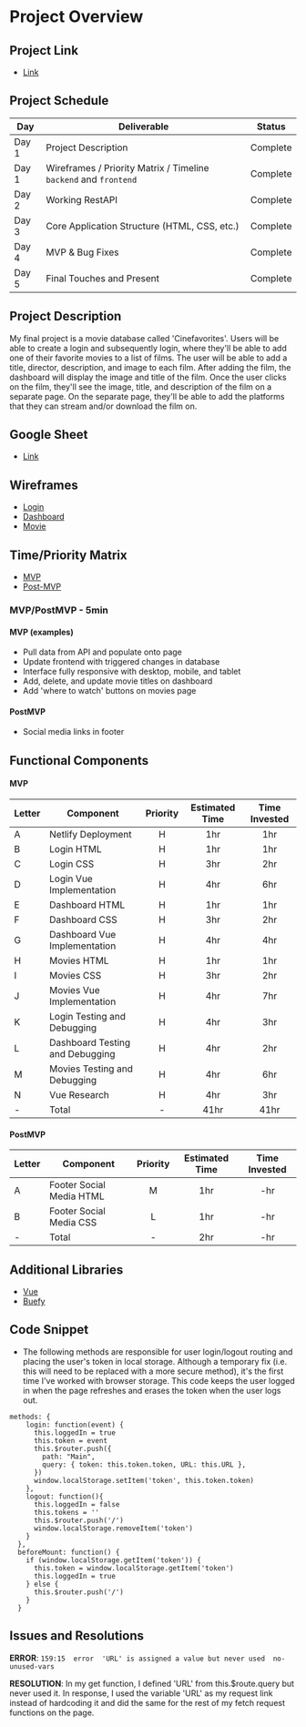 # Project Overview

## Project Link
- [Link](https://cinefavorites.netlify.app/#/)

## Project Schedule

|  Day | Deliverable | Status
|---|---| ---|
|Day 1| Project Description | Complete
|Day 1| Wireframes / Priority Matrix / Timeline `backend` and `frontend`| Complete
|Day 2| Working RestAPI | Complete
|Day 3| Core Application Structure (HTML, CSS, etc.) | Complete
|Day 4| MVP & Bug Fixes | Complete
|Day 5| Final Touches and Present | Complete

## Project Description

My final project is a movie database called 'Cinefavorites'. Users will be able to create a login and subsequently login, where they'll be able to add one of their favorite movies to a list of films. The user will be able to add a title, director, description, and image to each film. After adding the film, the dashboard will display the image and title of the film. Once the user clicks on the film, they'll see the image, title, and description of the film on a separate page. On the separate page, they'll be able to add the platforms that they can stream and/or download the film on. 

## Google Sheet

- [Link](https://docs.google.com/spreadsheets/d/1MiYUM5Rr0hr_9kbYVNgYzxu88jngsMA9udl1Ox-z7Vw/edit?usp=sharing)

## Wireframes

- [Login](https://www.dropbox.com/s/ha4zgmijlqfok33/login-wireframe.pdf?dl=0)
- [Dashboard](https://www.dropbox.com/s/o2ki0mi8nvyyvd4/page-1-wireframe.pdf?dl=0)
- [Movie](https://www.dropbox.com/s/dz22kukh5bn3xg4/page-2-wireframe.pdf?dl=0)

## Time/Priority Matrix 
- [MVP](https://res.cloudinary.com/dpjdvsigb/image/upload/v1600056081/project-4-assets/frontend-mvp_gpnrdv.jpg)
- [Post-MVP](https://res.cloudinary.com/dpjdvsigb/image/upload/v1600056081/project-4-assets/frontend-post-mvp_jm8cvp.jpg)

### MVP/PostMVP - 5min  

#### MVP (examples)

- Pull data from API and populate onto page
- Update frontend with triggered changes in database
- Interface fully responsive with desktop, mobile, and tablet
- Add, delete, and update movie titles on dashboard
- Add 'where to watch' buttons on movies page

#### PostMVP 

- Social media links in footer

## Functional Components

#### MVP
| Letter | Component | Priority | Estimated Time | Time Invested |
| --- | --- | :---: |  :---: | :---: |
| A | Netlify Deployment | H | 1hr | 1hr |
| B | Login HTML | H | 1hr | 1hr |
| C | Login CSS | H | 3hr | 2hr |
| D | Login Vue Implementation | H | 4hr | 6hr |
| E | Dashboard HTML | H | 1hr | 1hr |
| F | Dashboard CSS | H | 3hr | 2hr |
| G | Dashboard Vue Implementation | H | 4hr | 4hr |
| H | Movies HTML | H | 1hr | 1hr |
| I | Movies CSS | H | 3hr | 2hr |
| J | Movies Vue Implementation | H | 4hr | 7hr |
| K | Login Testing and Debugging | H | 4hr | 3hr |
| L | Dashboard Testing and Debugging | H | 4hr | 2hr |
| M | Movies Testing and Debugging | H | 4hr | 6hr |
| N | Vue Research | H | 4hr | 3hr |
| - | Total | - | 41hr | 41hr |

#### PostMVP
| Letter | Component | Priority | Estimated Time | Time Invested |
| --- | --- | :---: |  :---: | :---: |
| A | Footer Social Media HTML | M | 1hr | -hr |
| B | Footer Social Media CSS | L | 1hr | -hr |
| - | Total | - | 2hr | -hr |

## Additional Libraries
- [Vue](https://vuejs.org/)
- [Buefy](https://buefy.org/)

## Code Snippet
- The following methods are responsible for user login/logout routing and placing the user's token in local storage. Although a temporary fix (i.e. this will need to be replaced with a more secure method), it's the first time I've worked with browser storage. This code keeps the user logged in when the page refreshes and erases the token when the user logs out.

```
methods: {
    login: function(event) {
      this.loggedIn = true
      this.token = event
      this.$router.push({
        path: "Main",
        query: { token: this.token.token, URL: this.URL },
      })
      window.localStorage.setItem('token', this.token.token)
    },
    logout: function(){
      this.loggedIn = false
      this.tokens = ''
      this.$router.push('/')
      window.localStorage.removeItem('token')
    }
  },
  beforeMount: function() {
    if (window.localStorage.getItem('token')) {
      this.token = window.localStorage.getItem('token')
      this.loggedIn = true
    } else {
      this.$router.push('/')
    }
  }
```

## Issues and Resolutions
**ERROR**: ```159:15  error  'URL' is assigned a value but never used  no-unused-vars``` 

**RESOLUTION**: In my get function, I defined 'URL' from this.$route.query but never used it. In response, I used the variable 'URL' as my request link instead of hardcoding it and did the same for the rest of my fetch request functions on the page.